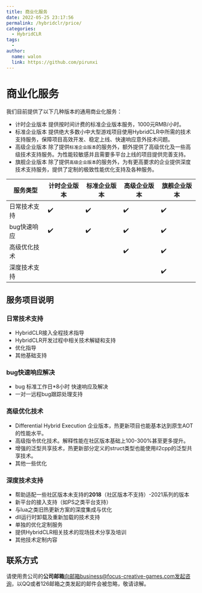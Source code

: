 ```yaml
---
title: 商业化服务
date: 2022-05-25 23:17:56
permalink: /hybridclr/price/
categories:
  - HybridCLR
tags:
  - 
author: 
  name: walon
  link: https://github.com/pirunxi
---
```


# 商业化服务

我们目前提供了以下几种版本的通用商业化服务：

- 计时企业版本 提供按时间计费的标准企业版本服务，1000元RMB/小时。
- 标准企业版本 提供绝大多数小中大型游戏项目使用HybridCLR中所需的技术支持服务，保障项目高效开发、稳定上线、快速响应意外技术问题。
- 高级企业版本 除了提供`标准企业版本`的服务外，额外提供了高级优化及一些高级技术支持服务。为性能较敏感并且需要多平台上线的项目提供完善支持。
- 旗舰企业版本 除了提供`高级企业版本`的服务外，为有更高要求的企业提供深度技术支持服务，提供了定制的极致性能优化支持及各种服务。

| 服务类型 | 计时企业版本 | 标准企业版本| 高级企业版本 | 旗舰企业版本 |
|-|-|-|-|-|
|日常技术支持|:heavy_check_mark:|:heavy_check_mark:| :heavy_check_mark: | :heavy_check_mark: |
|bug快速响应|:heavy_check_mark:|:heavy_check_mark:| :heavy_check_mark: | :heavy_check_mark: |
|高级优化技术|||:heavy_check_mark: | :heavy_check_mark: |
|深度技术支持||| | :heavy_check_mark: |


## 服务项目说明

### 日常技术支持

- HybridCLR接入全程技术指导
- HybridCLR开发过程中相关技术解疑和支持
- 优化指导
- 其他基础支持

### bug快速响应解决

- bug 标准工作日*8小时 快速响应及解决
- 一对一远程bug跟踪处理支持

### 高级优化技术

- Differential Hybrid Execution 企业版本，热更新项目也能基本达到原生AOT的性能水平。
- 高级指令优化技术。解释性能在社区版本基础上100-300%甚至更多提升。
- 增强的泛型共享技术，热更新部分定义的struct类型也能使用il2cpp的泛型共享技术。
- 其他一些优化

### 深度技术支持

- 帮助适配一些社区版本未支持的**2018**（社区版本不支持）-2021系列的版本
- 新平台的接入支持（如PS之类平台支持）
- 与lua之类旧热更新方案的深度集成与优化
- dll运行时卸载及重新加载的技术支持
- 单独的优化定制服务
- 提供HybridCLR相关技术的现场技术分享及培训
- 其他技术定制内容

## 联系方式

请使用贵公司的**公司邮箱**向邮箱business@focus-creative-games.com发起咨询，以QQ或者126邮箱之类发起的邮件会被忽略，敬请谅解。


